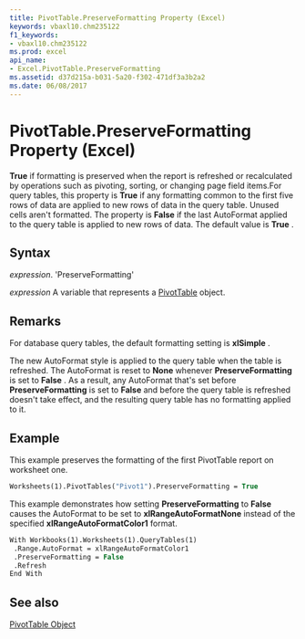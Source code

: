 ```yaml
---
title: PivotTable.PreserveFormatting Property (Excel)
keywords: vbaxl10.chm235122
f1_keywords:
- vbaxl10.chm235122
ms.prod: excel
api_name:
- Excel.PivotTable.PreserveFormatting
ms.assetid: d37d215a-b031-5a20-f302-471df3a3b2a2
ms.date: 06/08/2017
---
```



# PivotTable.PreserveFormatting Property (Excel)

 **True** if formatting is preserved when the report is refreshed or recalculated by operations such as pivoting, sorting, or changing page field items.For query tables, this property is **True** if any formatting common to the first five rows of data are applied to new rows of data in the query table. Unused cells aren't formatted. The property is **False** if the last AutoFormat applied to the query table is applied to new rows of data. The default value is **True** .


## Syntax

 _expression_. 'PreserveFormatting'

 _expression_ A variable that represents a [PivotTable](./Excel.PivotTable.md) object.


## Remarks

For database query tables, the default formatting setting is  **xlSimple** .

The new AutoFormat style is applied to the query table when the table is refreshed. The AutoFormat is reset to  **None** whenever **PreserveFormatting** is set to **False** . As a result, any AutoFormat that's set before **PreserveFormatting** is set to **False** and before the query table is refreshed doesn't take effect, and the resulting query table has no formatting applied to it.


## Example

This example preserves the formatting of the first PivotTable report on worksheet one.


```vb
Worksheets(1).PivotTables("Pivot1").PreserveFormatting = True
```

This example demonstrates how setting  **PreserveFormatting** to **False** causes the AutoFormat to be set to **xlRangeAutoFormatNone** instead of the specified **xlRangeAutoFormatColor1** format.




```vb
With Workbooks(1).Worksheets(1).QueryTables(1) 
 .Range.AutoFormat = xlRangeAutoFormatColor1 
 .PreserveFormatting = False 
 .Refresh 
End With
```


## See also


[PivotTable Object](Excel.PivotTable.md)

